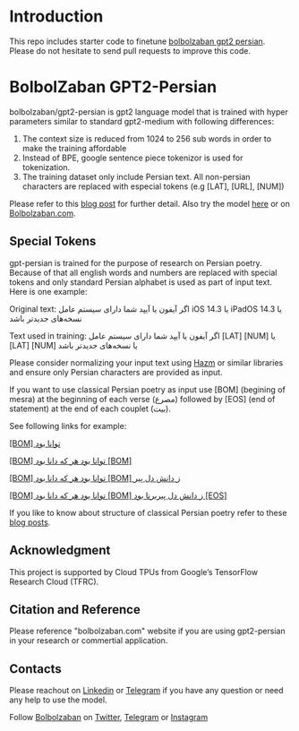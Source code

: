 # Introduction
This repo includes starter code to finetune [bolbolzaban gpt2 persian](https://huggingface.co/bolbolzaban/gpt2-persian). Please do not hesitate to send pull requests to improve this code.

# BolbolZaban GPT2-Persian
bolbolzaban/gpt2-persian is gpt2 language model that is trained with hyper parameters similar to standard gpt2-medium with following differences:
1. The context size is reduced from 1024 to 256 sub words in order to make the training affordable 
2. Instead of BPE, google sentence piece tokenizor is used for tokenization.
3. The training dataset only include Persian text. All non-persian characters are replaced with especial tokens (e.g [LAT], [URL], [NUM])

Please refer to this [blog post](https://medium.com/@khashei/a-not-so-dangerous-ai-in-the-persian-language-39172a641c84) for further detail. 
Also try the model [here](https://huggingface.co/bolbolzaban/gpt2-persian?text=%D8%AF%D8%B1+%DB%8C%DA%A9+%D8%A7%D8%AA%D9%81%D8%A7%D9%82+%D8%B4%DA%AF%D9%81%D8%AA+%D8%A7%D9%86%DA%AF%DB%8C%D8%B2%D8%8C+%D9%BE%DA%98%D9%88%D9%87%D8%B4%DA%AF%D8%B1%D8%A7%D9%86) or on [Bolbolzaban.com](http://www.bolbolzaban.com/text).

## Special Tokens
gpt-persian is trained for the purpose of research on Persian poetry. Because of that all english words and numbers are replaced with special tokens and only standard Persian alphabet is used as part of input text. Here is one example:

Original text: اگر آیفون یا آیپد شما دارای سیستم عامل iOS 14.3 یا iPadOS 14.3 یا نسخه‌های جدیدتر باشد

Text used in training: اگر آیفون یا آیپد شما دارای سیستم عامل [LAT] [NUM] یا [LAT] [NUM] یا نسخه‌های جدیدتر باشد

Please consider normalizing your input text using [Hazm](https://github.com/sobhe/hazm) or similar libraries and ensure only Persian characters are provided as input.

If you want to use classical Persian poetry as input use [BOM] (begining of mesra) at the beginning of each verse (مصرع) followed by [EOS] (end of statement) at the end of each couplet (بیت). 

See following links for example:

[[BOM] توانا بود](https://huggingface.co/bolbolzaban/gpt2-persian?text=%5BBOM%5D+%D8%AA%D9%88%D8%A7%D9%86%D8%A7+%D8%A8%D9%88%D8%AF)

[[BOM] توانا بود هر که دانا بود [BOM]](https://huggingface.co/bolbolzaban/gpt2-persian?text=%5BBOM%5D+%D8%AA%D9%88%D8%A7%D9%86%D8%A7+%D8%A8%D9%88%D8%AF+%D9%87%D8%B1+%DA%A9%D9%87+%D8%AF%D8%A7%D9%86%D8%A7+%D8%A8%D9%88%D8%AF+%5BBOM%5D)

[[BOM] توانا بود هر که دانا بود [BOM] ز دانش دل پیر](https://huggingface.co/bolbolzaban/gpt2-persian?text=%5BBOM%5D+%D8%AA%D9%88%D8%A7%D9%86%D8%A7+%D8%A8%D9%88%D8%AF+%D9%87%D8%B1+%DA%A9%D9%87+%D8%AF%D8%A7%D9%86%D8%A7+%D8%A8%D9%88%D8%AF+%5BBOM%5D+%D8%B2+%D8%AF%D8%A7%D9%86%D8%B4+%D8%AF%D9%84+%D9%BE%DB%8C%D8%B1)

[[BOM] توانا بود هر که دانا بود [BOM] ز دانش دل پیربرنا بود  [EOS]](https://huggingface.co/bolbolzaban/gpt2-persian?text=%5BBOM%5D+%D8%AA%D9%88%D8%A7%D9%86%D8%A7+%D8%A8%D9%88%D8%AF+%D9%87%D8%B1+%DA%A9%D9%87+%D8%AF%D8%A7%D9%86%D8%A7+%D8%A8%D9%88%D8%AF+%5BBOM%5D+%D8%B2+%D8%AF%D8%A7%D9%86%D8%B4+%D8%AF%D9%84+%D9%BE%DB%8C%D8%B1%D8%A8%D8%B1%D9%86%D8%A7+%D8%A8%D9%88%D8%AF++%5BEOS%5D)

If you like to know about structure of classical Persian poetry refer to these [blog posts](https://medium.com/@khashei).
## Acknowledgment
This project is supported by Cloud TPUs from Google’s TensorFlow Research Cloud (TFRC).
## Citation and Reference
Please reference "bolbolzaban.com" website if you are using gpt2-persian in your research or commertial application.
## Contacts
Please reachout on [Linkedin](https://www.linkedin.com/in/khashei/) or [Telegram](https://t.me/khasheia) if you have any question or need any help to use the model.

Follow [Bolbolzaban](http://bolbolzaban.com/about) on [Twitter](https://twitter.com/bolbol_zaban), [Telegram](https://t.me/bolbol_zaban) or [Instagram](https://www.instagram.com/bolbolzaban/)

